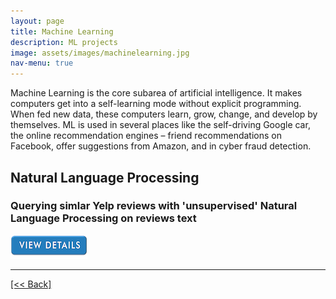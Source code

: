 ```yaml
---
layout: page
title: Machine Learning
description: ML projects
image: assets/images/machinelearning.jpg
nav-menu: true
---
```


Machine Learning is the core subarea of artificial intelligence. It makes computers get into a self-learning mode without explicit programming. When fed new data, these computers learn, grow, change, and develop by themselves.  ML is used in several places like the self-driving Google car, the online recommendation engines – friend recommendations on Facebook, offer suggestions from Amazon, and in cyber fraud detection.


## Natural Language Processing
### Querying simlar Yelp reviews with 'unsupervised' Natural Language Processing on reviews text
[![button](https://github.com/CVanchieri/DSPortfolio/blob/gh-pages/assets/images/viewdetails.png?raw=true)](https://cvanchieri.github.io/DSPortfolio/queryingyelpreviewsnlp.html)




---
[[<< Back]](https://cvanchieri.github.io/DSPortfolio)
